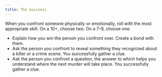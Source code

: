 ```yaml
---
title: The business
---
```


When you confront someone physically or emotionally, roll with the most appropriate skill.
On a 10+, choose two. On a 7-9, choose one.

- Explain how you win the person you confront over. Create a bond with them.
- Ask the person you confront to reveal something they recognized about a killer or a crime scene. You successfully gather a clue.
- Ask the person you confront a question, the answer to which helps you understand where the next murder will take place. You successfully gather a clue.
